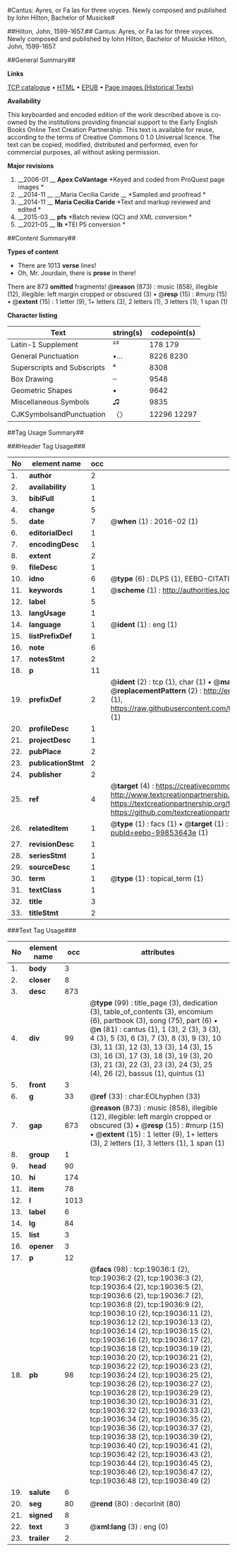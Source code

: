 #Cantus: Ayres, or Fa las for three voyces. Newly composed and published by Iohn Hilton, Bachelor of Musicke#

##Hilton, John, 1599-1657.##
Cantus: Ayres, or Fa las for three voyces. Newly composed and published by Iohn Hilton, Bachelor of Musicke
Hilton, John, 1599-1657.

##General Summary##

**Links**

[TCP catalogue](http://www.ota.ox.ac.uk/tcp/)  • 
[HTML](http://tei.it.ox.ac.uk/tcp/Texts-HTML/free/A03/A03387.html)  • 
[EPUB](http://tei.it.ox.ac.uk/tcp/Texts-EPUB/free/A03/A03387.epub) • 
[Page images (Historical Texts)](https://historicaltexts.jisc.ac.uk/eebo-99853643e)

**Availability**

This keyboarded and encoded edition of the work described above is co-owned by the
    institutions providing financial support to the Early English Books Online Text Creation
    Partnership. This text is available for reuse, according to the terms of  Creative Commons 0 1.0 Universal
    licence. The text can be copied, modified, distributed and performed, even for commercial
    purposes, all without asking permission.

**Major revisions**

1. __2006-01 __ __Apex CoVantage__ *Keyed and coded from ProQuest page images *
1. __2014-11 __ __Maria Cecilia Caride __ *Sampled and proofread *
1. __2014-11 __ __Maria Cecilia Caride__ *Text and markup reviewed and edited *
1. __2015-03 __ __pfs__ *Batch review (QC) and XML conversion *
1. __2021-05 __ __lb__ *TEI P5 conversion *

##Content Summary##

**Types of content**

  * There are 1013 **verse** lines!
  * Oh, Mr. Jourdain, there is **prose** in there!

There are 873 **omitted** fragments! 
 @__reason__ (873) : music (858), illegible (12), illegible: left margin cropped or obscured (3)  •  @__resp__ (15) : #murp (15)  •  @__extent__ (15) : 1 letter (9), 1+ letters (3), 2 letters (1), 3 letters (1), 1 span (1)

**Character listing**


|Text|string(s)|codepoint(s)|
|---|---|---|
|Latin-1 Supplement|²³|178 179|
|General Punctuation|•…|8226 8230|
|Superscripts             and Subscripts|⁴|8308|
|Box Drawing|╌|9548|
|Geometric Shapes|▪|9642|
|Miscellaneous Symbols|♫|9835|
|CJKSymbolsandPunctuation|〈〉|12296 12297|

##Tag Usage Summary##

###Header Tag Usage###

|No|element name|occ|attributes|
|---|---|---|---|
|1.|__author__|2||
|2.|__availability__|1||
|3.|__biblFull__|1||
|4.|__change__|5||
|5.|__date__|7| @__when__ (1) : 2016-02 (1)|
|6.|__editorialDecl__|1||
|7.|__encodingDesc__|1||
|8.|__extent__|2||
|9.|__fileDesc__|1||
|10.|__idno__|6| @__type__ (6) : DLPS (1), EEBO-CITATION (1), VID (1), EEBO-PROQUEST (1), STC (2)|
|11.|__keywords__|1| @__scheme__ (1) : http://authorities.loc.gov/ (1)|
|12.|__label__|5||
|13.|__langUsage__|1||
|14.|__language__|1| @__ident__ (1) : eng (1)|
|15.|__listPrefixDef__|1||
|16.|__note__|6||
|17.|__notesStmt__|2||
|18.|__p__|11||
|19.|__prefixDef__|2| @__ident__ (2) : tcp (1), char (1)  •  @__matchPattern__ (2) : ([0-9\-]+):([0-9IVX]+) (1), (.+) (1)  •  @__replacementPattern__ (2) : http://eebo.chadwyck.com/downloadtiff?vid=$1&page=$2 (1), https://raw.githubusercontent.com/textcreationpartnership/Texts/master/tcpchars.xml#$1 (1)|
|20.|__profileDesc__|1||
|21.|__projectDesc__|1||
|22.|__pubPlace__|2||
|23.|__publicationStmt__|2||
|24.|__publisher__|2||
|25.|__ref__|4| @__target__ (4) : https://creativecommons.org/publicdomain/zero/1.0/ (1), http://www.textcreationpartnership.org/docs/. (1), https://textcreationpartnership.org/faq/#faq05 (1), https://github.com/textcreationpartnership (1)|
|26.|__relatedItem__|1| @__type__ (1) : facs (1)  •  @__target__ (1) : https://data.historicaltexts.jisc.ac.uk/view?pubId=eebo-99853643e (1)|
|27.|__revisionDesc__|1||
|28.|__seriesStmt__|1||
|29.|__sourceDesc__|1||
|30.|__term__|1| @__type__ (1) : topical_term (1)|
|31.|__textClass__|1||
|32.|__title__|3||
|33.|__titleStmt__|2||


###Text Tag Usage###

|No|element name|occ|attributes|
|---|---|---|---|
|1.|__body__|3||
|2.|__closer__|8||
|3.|__desc__|873||
|4.|__div__|99| @__type__ (99) : title_page (3), dedication (3), table_of_contents (3), encomium (6), partbook (3), song (75), part (6)  •  @__n__ (81) : cantus (1), 1 (3), 2 (3), 3 (3), 4 (3), 5 (3), 6 (3), 7 (3), 8 (3), 9 (3), 10 (3), 11 (3), 12 (3), 13 (3), 14 (3), 15 (3), 16 (3), 17 (3), 18 (3), 19 (3), 20 (3), 21 (3), 22 (3), 23 (3), 24 (3), 25 (4), 26 (2), bassus (1), quintus (1)|
|5.|__front__|3||
|6.|__g__|33| @__ref__ (33) : char:EOLhyphen (33)|
|7.|__gap__|873| @__reason__ (873) : music (858), illegible (12), illegible: left margin cropped or obscured (3)  •  @__resp__ (15) : #murp (15)  •  @__extent__ (15) : 1 letter (9), 1+ letters (3), 2 letters (1), 3 letters (1), 1 span (1)|
|8.|__group__|1||
|9.|__head__|90||
|10.|__hi__|174||
|11.|__item__|78||
|12.|__l__|1013||
|13.|__label__|6||
|14.|__lg__|84||
|15.|__list__|3||
|16.|__opener__|3||
|17.|__p__|12||
|18.|__pb__|98| @__facs__ (98) : tcp:19036:1 (2), tcp:19036:2 (2), tcp:19036:3 (2), tcp:19036:4 (2), tcp:19036:5 (2), tcp:19036:6 (2), tcp:19036:7 (2), tcp:19036:8 (2), tcp:19036:9 (2), tcp:19036:10 (2), tcp:19036:11 (2), tcp:19036:12 (2), tcp:19036:13 (2), tcp:19036:14 (2), tcp:19036:15 (2), tcp:19036:16 (2), tcp:19036:17 (2), tcp:19036:18 (2), tcp:19036:19 (2), tcp:19036:20 (2), tcp:19036:21 (2), tcp:19036:22 (2), tcp:19036:23 (2), tcp:19036:24 (2), tcp:19036:25 (2), tcp:19036:26 (2), tcp:19036:27 (2), tcp:19036:28 (2), tcp:19036:29 (2), tcp:19036:30 (2), tcp:19036:31 (2), tcp:19036:32 (2), tcp:19036:33 (2), tcp:19036:34 (2), tcp:19036:35 (2), tcp:19036:36 (2), tcp:19036:37 (2), tcp:19036:38 (2), tcp:19036:39 (2), tcp:19036:40 (2), tcp:19036:41 (2), tcp:19036:42 (2), tcp:19036:43 (2), tcp:19036:44 (2), tcp:19036:45 (2), tcp:19036:46 (2), tcp:19036:47 (2), tcp:19036:48 (2), tcp:19036:49 (2)|
|19.|__salute__|6||
|20.|__seg__|80| @__rend__ (80) : decorInit (80)|
|21.|__signed__|8||
|22.|__text__|3| @__xml:lang__ (3) : eng (0)|
|23.|__trailer__|2||
